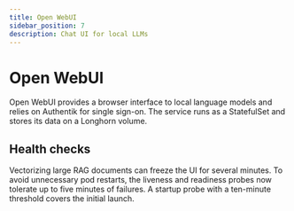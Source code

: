 ```yaml
---
title: Open WebUI
sidebar_position: 7
description: Chat UI for local LLMs
---
```


# Open WebUI

Open WebUI provides a browser interface to local language models and relies on
Authentik for single sign-on. The service runs as a StatefulSet and stores its
data on a Longhorn volume.

## Health checks

Vectorizing large RAG documents can freeze the UI for several minutes. To avoid
unnecessary pod restarts, the liveness and readiness probes now tolerate up to
five minutes of failures. A startup probe with a ten-minute threshold covers the
initial launch.
